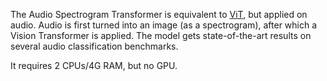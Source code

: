 The Audio Spectrogram Transformer is equivalent to [ViT](https://huggingface.co/docs/transformers/model_doc/vit), but applied on audio. Audio is first turned into an image (as a spectrogram), after which a Vision Transformer is applied. The model gets state-of-the-art results on several audio classification benchmarks.

It requires 2 CPUs/4G RAM, but no GPU.
